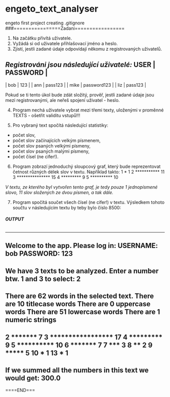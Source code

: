 # engeto_text_analyser
engeto first project
creating .gitignore
###================Zadani=================
1. Na začátku přivítá uživatele. 
2. Vyžádá si od uživatele přihlašovací jméno a heslo. 
3. Zjistí, jestli zadané údaje odpovídají někomu z registrovaných uživatelů.

_Registrováni jsou následující uživatelé:_
USER |   PASSWORD  |
-----------------------
| bob  |     123     |
| ann  |    pass123  |
| mike | password123 |
| liz  |    pass123  |

Pokud se ti tento úkol bude zdát složitý, prověř, jestli zadané údaje jsou mezi registrovanými, ale neřeš spojení uživatel - heslo.

4. Program nechá uživatele vybrat mezi třemi texty, uloženými v proměnné TEXTS - ošetřit validitu vstupů!!!

5. Pro vybraný text spočítá následující statistiky:
- počet slov,
- počet slov začínajících velkým písmenem,
- počet slov psaných velkými písmeny,
- počet slov psaných malými písmeny,
- počet čísel (ne cifer!).

6. Program zobrazí jednoduchý sloupcový graf, který bude reprezentovat četnost různých délek slov v textu. Například takto: 
 1 * 1
 2 *********** 11
 3 *************** 15
 4 ********* 9
 5 ********** 10
 
_V textu, ze kterého byl vytvořen tento graf, je tedy pouze 1 jednopísmené slovo, 11 slov složených ze dvou písmen, a tak dále._

7. Program spočítá součet všech čísel (ne cifer!) v textu. Výsledkem tohoto součtu v následujícím textu by teby bylo číslo 8500:

###### **OUTPUT**
----------------------------------------
Welcome to the app. Please log in:
USERNAME: bob
PASSWORD: 123
----------------------------------------
We have 3 texts to be analyzed.
Enter a number btw. 1 and 3 to select: 2
----------------------------------------
There are 62 words in the selected text.
There are 10 titlecase words
There are 0 uppercase words
There are 51 lowercase words
There are 1 numeric strings
----------------------------------------
 2 ******* 7
 3 ***************** 17
 4 ********* 9
 5 ********** 10
 6 ******* 7
 7 *** 3
 8 ** 2
 9 ***** 5
10 * 1
13 * 1
----------------------------------------
If we summed all the numbers in this text we would get: 300.0
----------------------------------------

====END===